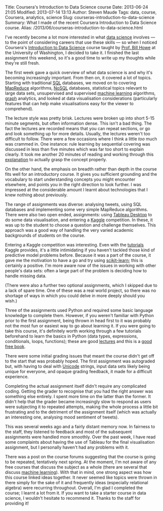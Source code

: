 Title: Coursera's Introduction to Data Science course
Date: 2013-06-24 21:05
Modified: 2013-07-14 13:13
Author: Steven Maude
Tags: data, course, Coursera, analytics, science
Slug: courseras-introduction-to-data-science
Summary: What I made of the recent Coursera Introduction to Data Science course.
Alias: /2013/06/courseras-introduction-to-data-science.html

I've recently become a lot more interested in what [data
science](http://en.wikipedia.org/wiki/Data_science) involves — to the
point of considering careers that use these skills — so when I noticed
Coursera's [Introduction to Data
Science](https://www.coursera.org/course/datasci) course taught by
[Prof. Bill Howe](http://homes.cs.washington.edu/~billhowe/) at the
University of Washington, I decided to take it. I finished the last
assignment this weekend, so it's a good time to write up my thoughts
while they're still fresh.

The first week gave a quick overview of what data science is and why
it's becoming increasingly important. From then on, it covered a lot of
topics. Starting with traditional
[SQL](https://en.wikipedia.org/wiki/SQL) databases, we moved on to
covering
[MapReduce](http://ayende.com/blog/4435/map-reduce-a-visual-explanation)
algorithms, [NoSQL](https://en.wikipedia.org/wiki/NoSQL) databases,
statistical topics relevant to large data sets, unsupervised and
supervised [machine
learning](https://en.wikipedia.org/wiki/Machine_learning) algorithms,
[graph](https://en.wikipedia.org/wiki/Graph_theory) analytics, and
looked at data visualisation considerations (particularly features that
can help make visualisations easy for the viewer to comprehend).

The lecture style was pretty brisk. Lectures were broken up into short
5-15 minute segments, but often information dense. This isn't a bad
thing. The fact the lectures are recorded means that you can repeat
sections, or go and look something up for more details. Usually, the
lectures weren't too difficult to follow. There were a few occasions
where I think a little *too* much was crammed in. One instance: rule
learning by sequential covering was discussed in less than five minutes
which was far too short to explain clearly. It took me another 20
minutes of reading and working through this
[explanation](http://www.cs.bc.edu/~alvarez/DataMining/Notes/covering.html)
to actually grasp the concept properly.

On the other hand, the emphasis on breadth rather than depth in the
course fits well for an introductory course. It gives you sufficient
grounding and the vocabulary to start understanding concepts you might
encounter elsewhere, and points you in the right direction to look
further. I was impressed at the considerable amount I learnt about
technologies that I knew nothing about previously.

The range of assignments was diverse: analysing tweets, using SQL
databases and implementing some very simple MapReduce algorithms. There
were also two open ended, assignments: using [Tableau
Desktop](http://www.tableausoftware.com/) to do some data visualisation,
and entering a [Kaggle](https://www.kaggle.com/) competition. In these,
it was up to the student to choose a question and challenge themselves.
This approach was a good way of handling the very varied academic
backgrounds of students on the course.

Entering a Kaggle competition was interesting. Even with the
[tutorials](https://www.kaggle.com/c/titanic-gettingStarted) Kaggle
provides, it's a little intimidating if you haven't tackled those kind
of predictive model problems before. Because it was a part of the
course, it gave me the motivation to have a go and try using
[scikit-learn](http://scikit-learn.org/); this is certainly a positive.
I'm more aware now of the issues in working with other people's data
sets: often a large part of the problem is deciding how to handle
missing data.

(There were also a further two optional assignments, which I skipped due
to a lack of spare time. One of these was a real world project, so there
was no shortage of ways in which you could delve in more deeply should
you wish.)

Three of the assignments used Python and required some basic language
knowledge to complete them. However, if you weren't familiar with Python
prior to the first assignment, being thrown in head first to it was
probably not the most fun or easiest way to go about learning it. If you
were going to take this course, it's definitely worth working through a
few tutorials beforehand to learn the basics in Python (data types,
expressions, conditionals, loops, functions); these are good
[lectures](http://ocw.mit.edu/courses/electrical-engineering-and-computer-science/6-00sc-introduction-to-computer-science-and-programming-spring-2011)
and this is a [good free
book](http://www.greenteapress.com/thinkpython/).

There were some initial grading issues that meant the course didn't get
off to the start that was probably hoped. The first assignment was
autograded but, with having to deal with
[Unicode](http://www.joelonsoftware.com/articles/Unicode.html) strings,
input data sets likely being unique for everyone, and opaque grading
feedback, it made for a difficult experience.

Completing the actual assignment itself didn't require any complicated
coding. Getting the grader to recognise that you had the right answer
was something else entirely. I spent more time on the latter than the
former. It didn't help that the grader became increasingly slow to
respond as users were subjecting it to repeated attempts, making the
whole process a little bit frustrating and to the detriment of the
assignment itself (which was actually an interesting one, analysing mood
sentiment of tweets).

This was several weeks ago and a fairly distant memory now. In fairness
to the staff, they listened to feedback and most of the subsequent
assignments were handled more smoothly. Over the past week, I have read
some complaints about having the use of Tableau for the final
visualisation assignment, but I personally haven't had any problems with
it.

There was a post on the course forums suggesting that the course is
going to be repeated, tentatively next spring. At the moment, I'm not
aware of any free courses that discuss the subject as a whole (there are
several that discuss [machine
learning](https://www.coursera.org/course/ml)). With that in mind, one
strong aspect was how this course linked ideas together. It never seemed
like topics were thrown in there simply for the sake of it and
frequently ideas (especially relational algebra) were recurring
throughout. Overall, I'm glad I completed the course; I learnt a lot
from it. If you want to take a starter course in data science, I
wouldn't hesitate to recommend it. Thanks to the staff for providing it!
